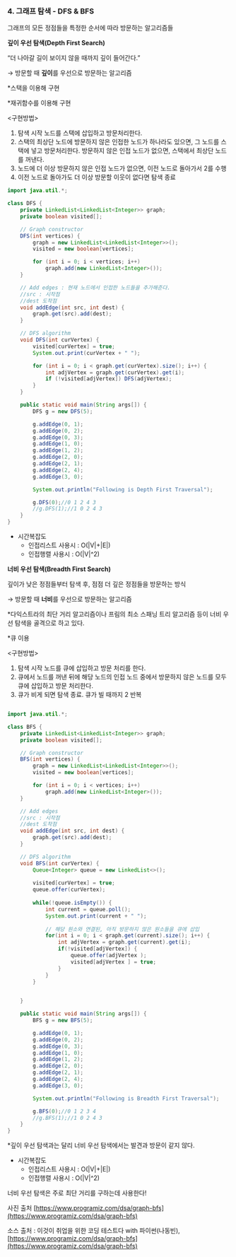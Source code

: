 ### 4. 그래프 탐색 - DFS & BFS

그래프의 모든 정점들을 특정한 순서에 따라 방문하는 알고리즘들

**깊이 우선 탐색(Depth First Search)** 

“더 나아갈 길이 보이지 않을 때까지 깊이 들어간다.”

→ 방문할 때 **깊이**를 우선으로 방문하는 알고리즘

*스택을 이용해 구현

*재귀함수를 이용해 구현

<구현방법>

1. 탐색 시작 노드를 스택에 삽입하고 방문처리한다. 
2. 스택의 최상단 노드에 방문하지 않은 인접한 노드가 하나라도 있으면, 그 노드를 스택에 넣고 방문처리한다. 방문하지 않은 인접 노드가 없으면, 스택에서 최상단 노드를 꺼낸다. 
3. 노드에 더 이상 방문하지 않은 인접 노드가 없으면, 이전 노드로 돌아가서 2를 수행
4. 이전 노드로 돌아가도 더 이상 방문할 이웃이 없다면 탐색 종료



```java
import java.util.*;

class DFS {
	private LinkedList<LinkedList<Integer>> graph;
	private boolean visited[];

	// Graph constructor
	DFS(int vertices) {
		graph = new LinkedList<LinkedList<Integer>>();
		visited = new boolean[vertices];

		for (int i = 0; i < vertices; i++)
			graph.add(new LinkedList<Integer>());
	}

	// Add edges : 현재 노드에서 인접한 노드들을 추가해준다. 
	//src : 시작점
	//dest 도착점
	void addEdge(int src, int dest) {
		graph.get(src).add(dest);
	}

	// DFS algorithm
	void DFS(int curVertex) {
		visited[curVertex] = true;
		System.out.print(curVertex + " ");

		for (int i = 0; i < graph.get(curVertex).size(); i++) {
			int adjVertex = graph.get(curVertex).get(i);
			if (!visited[adjVertex]) DFS(adjVertex);
		}
	}

	public static void main(String args[]) {
		DFS g = new DFS(5);

		g.addEdge(0, 1);
		g.addEdge(0, 2);
		g.addEdge(0, 3);
		g.addEdge(1, 0);
		g.addEdge(1, 2);
		g.addEdge(2, 0);
		g.addEdge(2, 1);
		g.addEdge(2, 4);
		g.addEdge(3, 0);

		System.out.println("Following is Depth First Traversal");

		g.DFS(0);//0 1 2 4 3
		//g.DFS(1);//1 0 2 4 3
	}
}
```

- 시간복잡도
    - 인접리스트 사용시 : O(|V|+|E|)
    - 인접행렬 사용시 : O(|V|^2)

**너비 우선 탐색(Breadth First Search)**

깊이가 낮은 정점들부터 탐색 후, 점점 더 깊은 정점들을 방문하는 방식

→ 방문할 때 **너비**를 우선으로 방문하는 알고리즘

*다익스트라의 최단 거리 알고리즘이나 프림의 최소 스패닝 트리 알고리즘 등이 너비 우선 탐색을 골격으로 하고 있다.  

*큐 이용

<구현방법>

1. 탐색 시작 노드를  큐에 삽입하고 방문 처리를 한다.
2. 큐에서 노드를 꺼낸 뒤에 해당 노드의 인접 노드 중에서 방문하지 않은 노드를 모두 큐에 삽입하고 방문 처리한다. 
3. 큐가 비게 되면 탐색 종료. 큐가 빌 때까지 2 반복



```java

import java.util.*;

class BFS {
	private LinkedList<LinkedList<Integer>> graph;
	private boolean visited[];

	// Graph constructor
	BFS(int vertices) {
		graph = new LinkedList<LinkedList<Integer>>();
		visited = new boolean[vertices];

		for (int i = 0; i < vertices; i++)
			graph.add(new LinkedList<Integer>());
	}

	// Add edges
	//src : 시작점
	//dest 도착점
	void addEdge(int src, int dest) {
		graph.get(src).add(dest);
	}

	// DFS algorithm
	void BFS(int curVertex) {
		Queue<Integer> queue = new LinkedList<>();
		
		visited[curVertex] = true;
		queue.offer(curVertex);
		
		while(!queue.isEmpty()) {
            int current = queue.poll();
            System.out.print(current + " ");
            
            // 해당 원소와 연결된, 아직 방문하지 않은 원소들을 큐에 삽입
            for(int i = 0; i < graph.get(current).size(); i++) {
                int adjVertex = graph.get(current).get(i);
                if(!visited[adjVertex]) {
                    queue.offer(adjVertex );
                    visited[adjVertex ] = true;
                }
            }
        }

		
	}

	public static void main(String args[]) {
		BFS g = new BFS(5);

		g.addEdge(0, 1);
		g.addEdge(0, 2);
		g.addEdge(0, 3);
		g.addEdge(1, 0);
		g.addEdge(1, 2);
		g.addEdge(2, 0);
		g.addEdge(2, 1);
		g.addEdge(2, 4);
		g.addEdge(3, 0);

		System.out.println("Following is Breadth First Traversal");

		g.BFS(0);//0 1 2 3 4
		//g.BFS(1);//1 0 2 4 3
	}
}
```

*깊이 우선 탐색과는 달리 너비 우선 탐색에서는 발견과 방문이 같지 않다. 

- 시간복잡도
    - 인접리스트 사용시 : O(|V|+|E|)
    - 인접행렬 사용시 : O(|V|^2)

너비 우선 탐색은 주로 최단 거리를 구하는데 사용한다!

사진 출처 [https://www.programiz.com/dsa/graph-bfs](https://www.programiz.com/dsa/graph-bfs)

소스 출처 : 이것이 취업을 위한 코딩 테스트다 with 파이썬(나동빈), [https://www.programiz.com/dsa/graph-bfs](https://www.programiz.com/dsa/graph-bfs)
